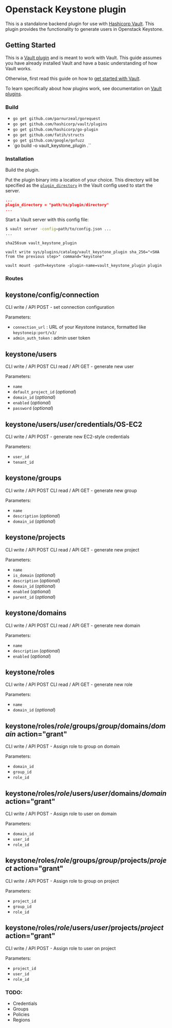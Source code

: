 # Openstack Keystone plugin

This is a standalone backend plugin for use with [Hashicorp Vault](https://www.github.com/hashicorp/vault). This plugin provides the functionality to generate users in Openstack Keystone.



## Getting Started

This is a [Vault plugin](https://www.vaultproject.io/docs/internals/plugins.html)
and is meant to work with Vault. This guide assumes you have already installed Vault
and have a basic understanding of how Vault works.

Otherwise, first read this guide on how to [get started with Vault](https://www.vaultproject.io/intro/getting-started/install.html).

To learn specifically about how plugins work, see documentation on [Vault plugins](https://www.vaultproject.io/docs/internals/plugins.html).

### Build

- `go get github.com/parnurzeal/gorequest`
- `go get github.com/hashicorp/vault/plugins`
- `go get github.com/hashicorp/go-plugin`
- `go get github.com/fatih/structs`
- `go get github.com/google/gofuzz`
- `go build -o vault_keystone_plugin .``

### Installation

Build the plugin.

Put the plugin binary into a location of your choice. This directory
will be specified as the [`plugin_directory`](https://www.vaultproject.io/docs/configuration/index.html#plugin_directory)
in the Vault config used to start the server.

```json
...
plugin_directory = "path/to/plugin/directory"
...
```

Start a Vault server with this config file:
```sh
$ vault server -config=path/to/config.json ...
...
```

`sha256sum vault_keystone_plugin`

`vault write sys/plugins/catalog/vault_keystone_plugin sha_256="<SHA from the previous step>" command="keystone"`

`vault mount -path=keystone -plugin-name=vault_keystone_plugin plugin`

### Routes

## keystone/config/connection

CLI write / API POST - set connection configuration

Parameters:
-  `connection_url` : URL of your Keystone instance, formatted like `keystoneip:port/v3/`
-  `admin_auth_token` : admin user token

## keystone/users

CLI write / API POST
CLI read / API GET - generate new user

Parameters:
-  `name`
-  `default_project_id` (_optional_)
-  `domain_id` (_optional_)
-  `enabled` (_optional_)
-  `password` (_optional_)

## keystone/users/*user*/credentials/OS-EC2

CLI write / API POST - generate new EC2-style credentials

Parameters:
-  `user_id`
-  `tenant_id`

## keystone/groups

CLI write / API POST
CLI read / API GET - generate new group

Parameters:
-  `name`
-  `description` (_optional_)
-  `domain_id` (_optional_)

## keystone/projects

CLI write / API POST
CLI read / API GET - generate new project

Parameters:
-  `name`
-  `is_domain` (_optional_)
-  `description` (_optional_)
-  `domain_id` (_optional_)
-  `enabled` (_optional_)
-  `parent_id` (_optional_)

## keystone/domains

CLI write / API POST
CLI read / API GET - generate new domain

Parameters:
-  `name`
-  `description` (_optional_)
-  `enabled` (_optional_)

## keystone/roles

CLI write / API POST
CLI read / API GET - generate new role

Parameters:
-  `name`
-  `domain_id` (_optional_)

## keystone/roles/*role*/groups/*group*/domains/*domain* action="grant"

CLI write / API POST - Assign role to group on domain

Parameters:
-  `domain_id`
-  `group_id`
-  `role_id`

## keystone/roles/*role*/users/*user*/domains/*domain* action="grant"

CLI write / API POST - Assign role to user on domain

Parameters:
-  `domain_id`
-  `user_id`
-  `role_id`

## keystone/roles/*role*/groups/*group*/projects/*project* action="grant"

CLI write / API POST - Assign role to group on project

Parameters:
-  `project_id`
-  `group_id`
-  `role_id`

## keystone/roles/*role*/users/*user*/projects/*project* action="grant"

CLI write / API POST - Assign role to user on project

Parameters:
-  `project_id`
-  `user_id`
-  `role_id`

### TODO:

- Credentials
- Groups
- Policies
- Regions
